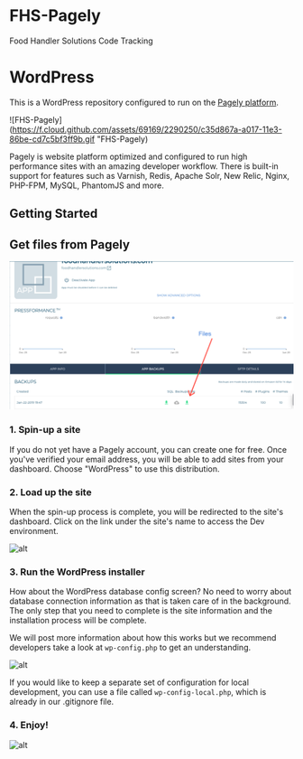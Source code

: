 # FHS-Pagely
Food Handler Solutions Code Tracking
# WordPress

This is a WordPress repository configured to run on the [Pagely platform](https://pagely.com/).

![FHS-Pagely] (https://f.cloud.github.com/assets/69169/2290250/c35d867a-a017-11e3-86be-cd7c5bf3ff9b.gif  "FHS-Pagely)

Pagely is website platform optimized and configured to run high performance sites with an amazing developer workflow. There is built-in support for features such as Varnish, Redis, Apache Solr, New Relic, Nginx, PHP-FPM, MySQL, PhantomJS and more. 

## Getting Started

## Get files from Pagely

![alt text](https://raw.githubusercontent.com/Blueprint-Marketing/fhs-1/master/pagely.png "Get files from Pagely")


### 1. Spin-up a site

If you do not yet have a Pagely account, you can create one for free. Once you've verified your email address, you will be able to add sites from your dashboard. Choose "WordPress" to use this distribution.

### 2. Load up the site

When the spin-up process is complete, you will be redirected to the site's dashboard. Click on the link under the site's name to access the Dev environment.

![alt](http://i.imgur.com/2wjCj9j.png?1, '')

### 3. Run the WordPress installer

How about the WordPress database config screen? No need to worry about database connection information as that is taken care of in the background. The only step that you need to complete is the site information and the installation process will be complete.

We will post more information about how this works but we recommend developers take a look at `wp-config.php` to get an understanding.

![alt](http://i.imgur.com/4EOcqYN.png, '')

If you would like to keep a separate set of configuration for local development, you can use a file called `wp-config-local.php`, which is already in our .gitignore file.

### 4. Enjoy!

![alt](http://i.imgur.com/fzIeQBP.png, '')
